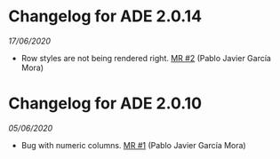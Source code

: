 
# Changelog for ADE 2.0.14
*17/06/2020*

- Row styles are not being rendered right. [MR #2](https://gitlab.com/aweframework/ade/-/merge_requests/2) (Pablo Javier García Mora)

# Changelog for ADE 2.0.10
*05/06/2020*

- Bug with numeric columns. [MR #1](https://gitlab.com/api/v4/projects/10014452/merge_requests/1) (Pablo Javier García Mora)
